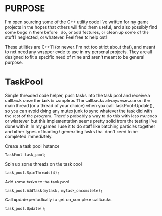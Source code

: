 # PURPOSE

I'm open sourcing some of the C++ utility code I've written for my game projects in the hopes that others will find them useful, and also possibly find some bugs in them before I do, or add features, or clean up some of the stuff I neglected, or whatever. Feel free to help out!

These utilities are C++11 (or newer, I'm not too strict about that), and meant to not need any wrapper code to use in my personal projects. They are all designed to fit a specific need of mine and aren't meant to be general purpose. 

# TaskPool

Simple threaded code helper, push tasks into the task pool and receive a callback once the task is complete. The callbacks always execute on the main thread (or a thread of your choice) when you call TaskPool::Update(), so you can avoid doing any mutex junk to sync whatever the task did with the rest of the program. There's probably a way to do this with less mutexes or whatever, but this implementation seems pretty solid from the testing I've done with it. In my games I use it to do stuff like batching particles together and other types of loading / generating tasks that don't need to be completed immediately.

Create a task pool instance 
```
TaskPool task_pool;
```

Spin up some threads on the task pool
```
task_pool.SpinThreads(4);
```

Add some tasks to the task pool
```
task_pool.AddTask(mytask, mytask_oncomplete);
```

Call update periodically to get on_complete callbacks
```
task_pool.Update();
```

